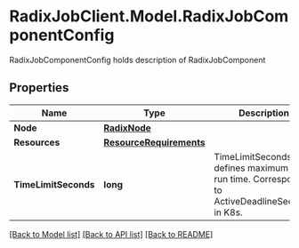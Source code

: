 # RadixJobClient.Model.RadixJobComponentConfig
RadixJobComponentConfig holds description of RadixJobComponent

## Properties

Name | Type | Description | Notes
------------ | ------------- | ------------- | -------------
**Node** | [**RadixNode**](RadixNode.md) |  | [optional] 
**Resources** | [**ResourceRequirements**](ResourceRequirements.md) |  | [optional] 
**TimeLimitSeconds** | **long** | TimeLimitSeconds defines maximum job run time. Corresponds to ActiveDeadlineSeconds in K8s. | [optional] 

[[Back to Model list]](../README.md#documentation-for-models) [[Back to API list]](../README.md#documentation-for-api-endpoints) [[Back to README]](../README.md)

